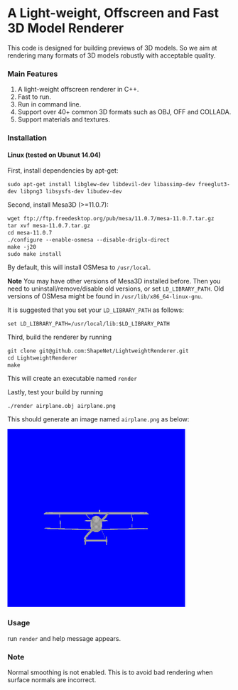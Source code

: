 # A Light-weight, Offscreen and Fast 3D Model Renderer

This code is designed for building previews of 3D models. So we aim at rendering many formats of 3D models robustly with acceptable quality. 

### Main Features
1. A light-weight offscreen renderer in C++. 
2. Fast to run. 
3. Run in command line. 
4. Support over 40+ common 3D formats such as OBJ, OFF and COLLADA. 
5. Support materials and textures. 

### Installation

#### Linux (tested on Ubunut 14.04)

First, install dependencies by apt-get:
		
	sudo apt-get install libglew-dev libdevil-dev libassimp-dev freeglut3-dev libpng3 libsysfs-dev libudev-dev

Second, install Mesa3D (>=11.0.7):
	
	wget ftp://ftp.freedesktop.org/pub/mesa/11.0.7/mesa-11.0.7.tar.gz
	tar xvf mesa-11.0.7.tar.gz
	cd mesa-11.0.7
	./configure --enable-osmesa --disable-driglx-direct
	make -j20
	sudo make install
	
By default, this will install OSMesa to `/usr/local`.

**Note** You may have other versions of Mesa3D installed before. Then you need to uninstall/remove/disable old versions, or set `LD_LIBRARY_PATH`. Old versions of OSMesa might be found in `/usr/lib/x86_64-linux-gnu`. 

It is suggested that you set your `LD_LIBRARY_PATH` as follows:
	
	set LD_LIBRARY_PATH=/usr/local/lib:$LD_LIBRARY_PATH

Third, build the renderer by running

	git clone git@github.com:ShapeNet/LightweightRenderer.git
	cd LightweightRenderer
	make
  
This will create an executable named `render`

Lastly, test your build by running
	
	./render airplane.obj airplane.png
	
This should generate an image named `airplane.png` as below:

![example](https://github.com/ShapeNet/LightweightRenderer/blob/master/airplane.png)

### Usage
run `render` and help message appears.

### Note
Normal smoothing is not enabled. This is to avoid bad rendering when surface normals are incorrect. 
